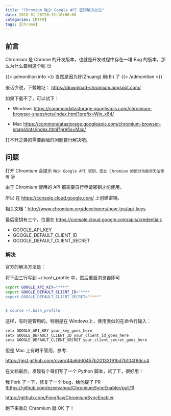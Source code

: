 ```yaml
---
title: "Chromium 缺少 Google API 密钥解决办法"
date: 2018-01-26T20:19:18+08:00
categories: [RTFM]
tags: [Chrome]
---
```


## 前言

Chromium 是 Chrome 的开发版本，也就是开发过程中存在一堆 Bug 的版本，那么为什么要用这个呢 😏

{{< admonition info >}}
当然是因为好(Zhuang) 用(Bi) 了
{{< /admonition >}}

废话少说，下载地址：
https://download-chromium.appspot.com/

<!--more-->

如果下载不了，可以试下：
* Windows
https://commondatastorage.googleapis.com/chromium-browser-snapshots/index.html?prefix=Win_x64/

* Mac
https://commondatastorage.googleapis.com/chromium-browser-snapshots/index.html?prefix=Mac/

打不开之类的需要翻墙的问题自行解决吧。

## 问题

打开 Chromium 会提示 `缺少 Google API 密钥，因此 Chromium 的部分功能将无法使用` 😒

由于 Chromium 使用的 API 都需要自行申请密钥才能使用。

所以 在 https://console.cloud.google.com/ 上创建密钥。

相关文档：http://www.chromium.org/developers/how-tos/api-keys

最后密钥有三个，位置在 https://console.cloud.google.com/apis/credentials

- GOOGLE_API_KEY
- GOOGLE_DEFAULT_CLIENT_ID
- GOOGLE_DEFAULT_CLIENT_SECRET

### 解决

官方的解决方法是：

将下面三行写到 ~/.bash_profile 中，然后重启浏览器即可

``` bash
export GOOGLE_API_KEY="****"
export GOOGLE_DEFAULT_CLIENT_ID="****
export GOOGLE_DEFAULT_CLIENT_SECRET="****"


$ source ~/.bash_profile
```

这样，有时是管用的。特别是在 Windows上，使用类似的在命令行输入：

``` bash
setx GOOGLE_API_KEY your_key_goes_here
setx GOOGLE_DEFAULT_CLIENT_ID your_client_id_goes_here
setx GOOGLE_DEFAULT_CLIENT_SECRET your_client_secret_goes_here
```

但是 Mac 上有时不管用，参考:

https://gist.github.com/cvan/44a6d60457b20133191bd7b104f9dcc4

在文档最后，发现有个哥们写了一个 Python 脚本，试了下，很好用！

我 Fork 了一下，修复了一个 bug，给他提了 PR (https://github.com/ezeeyahoo/ChromiumSyncEnabler/pull/1)

https://github.com/FongRay/ChromiumSyncEnabler

跑下来重启 Chromium 就 OK 了！
